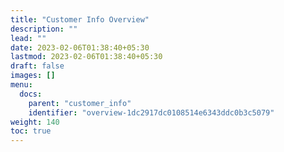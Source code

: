 ```yaml
---
title: "Customer Info Overview"
description: ""
lead: ""
date: 2023-02-06T01:38:40+05:30
lastmod: 2023-02-06T01:38:40+05:30
draft: false
images: []
menu:
  docs:
    parent: "customer_info"
    identifier: "overview-1dc2917dc0108514e6343ddc0b3c5079"
weight: 140
toc: true
---
```

